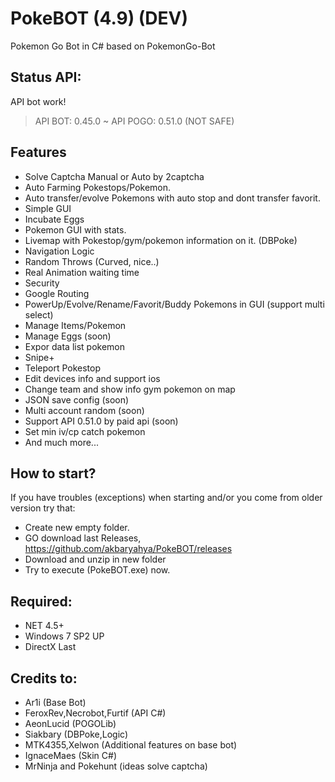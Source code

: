 # PokeBOT (4.9) (DEV)
Pokemon Go Bot in C# based on PokemonGo-Bot

Status API:
-------------
API bot work!
> API BOT: 0.45.0 ~ API POGO: 0.51.0 (NOT SAFE)

Features
-------------
 - Solve Captcha Manual or Auto by 2captcha
 - Auto Farming Pokestops/Pokemon.
 - Auto transfer/evolve Pokemons with auto stop and dont transfer favorit.
 - Simple GUI
 - Incubate Eggs
 - Pokemon GUI with stats.
 - Livemap with Pokestop/gym/pokemon information on it. (DBPoke)
 - Navigation Logic
 - Random Throws (Curved, nice..)
 - Real Animation waiting time
 - Security
 - Google Routing
 - PowerUp/Evolve/Rename/Favorit/Buddy Pokemons in GUI (support multi select)
 - Manage Items/Pokemon
 - Manage Eggs (soon)
 - Expor data list pokemon
 - Snipe+
 - Teleport Pokestop
 - Edit devices info and support ios
 - Change team and show info gym pokemon on map
 - JSON save config (soon)
 - Multi account random (soon)
 - Support API 0.51.0 by paid api (soon)
 - Set min iv/cp catch pokemon
 - And much more...

How to start?
-------------------
If you have troubles (exceptions) when starting and/or you come from older version try that:
 - Create new empty folder.
 - GO download last Releases, https://github.com/akbaryahya/PokeBOT/releases
 - Download and unzip in new folder
 - Try to execute (PokeBOT.exe) now.

Required:
-------------------
 - NET 4.5+
 - Windows 7 SP2 UP
 - DirectX Last

Credits to:
-------------------
 - Ar1i (Base Bot)
 - FeroxRev,Necrobot,Furtif (API C#)
 - AeonLucid (POGOLib)
 - Siakbary (DBPoke,Logic)
 - MTK4355,Xelwon (Additional features on base bot)
 - IgnaceMaes (Skin C#)
 - MrNinja and Pokehunt (ideas solve captcha)